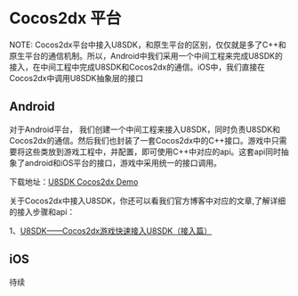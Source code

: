 Cocos2dx 平台
=========

NOTE: Cocos2dx平台中接入U8SDK，和原生平台的区别，仅仅就是多了C++和原生平台的通信机制。所以，Android中我们采用一个中间工程来完成U8SDK的接入，在中间工程中完成U8SDK和Cocos2dx的通信。iOS中，我们直接在Cocos2dx中调用U8SDK抽象层的接口

Android
---------

对于Android平台， 我们创建一个中间工程来接入U8SDK，同时负责U8SDK和Cocos2dx的通信。然后我们也封装了一套Cocos2dx中的C++接口。游戏中只需要将这些类放到游戏工程中，并配置，即可使用C++中对应的api。这套api同时抽象了android和iOS平台的接口，游戏中采用统一的接口调用。


下载地址：[U8SDK Cocos2dx Demo](http://pan.baidu.com/s/1jGfInh8)

关于Cocos2dx中接入U8SDK，你还可以看我们官方博客中对应的文章,了解详细的接入步骤和api：

1、[U8SDK——Cocos2dx游戏快速接入U8SDK（接入篇）](http://www.uustory.com/?p=1886)


iOS
---------

待续
